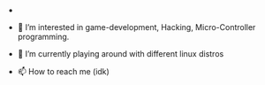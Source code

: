 - 
- 👀 I’m interested in game-development, Hacking, Micro-Controller programming.
- 🌱 I’m currently playing around with different linux distros

- 📫 How to reach me (idk)

